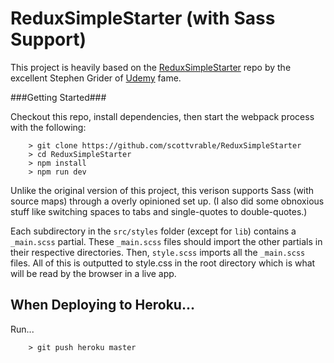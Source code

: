 # ReduxSimpleStarter (with Sass Support)

This project is heavily based on the [ReduxSimpleStarter](https://github.com/StephenGrider/ReduxSimpleStarter) repo by the excellent Stephen Grider of [Udemy](https://www.udemy.com/user/sgslo/) fame.

###Getting Started###

Checkout this repo, install dependencies, then start the webpack process with the following:

```
	> git clone https://github.com/scottvrable/ReduxSimpleStarter
	> cd ReduxSimpleStarter
	> npm install
	> npm run dev
```

Unlike the original version of this project, this verison supports Sass (with source maps) through a overly opinioned set up. (I also did some obnoxious stuff like switching spaces to tabs and single-quotes to double-quotes.)

Each subdirectory in the `src/styles` folder (except for `lib`) contains a `_main.scss` partial. These `_main.scss` files should import the other partials in their respective directories. Then, `style.scss` imports all the `_main.scss` files. All of this is outputted to style.css in the root directory which is what will be read by the browser in a live app.

## When Deploying to Heroku...

Run...

```
	> git push heroku master
```
